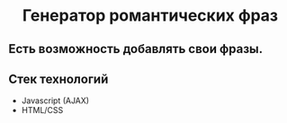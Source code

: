 # <p align="center">Генератор романтических фраз</p>

## Есть возможность добавлять свои фразы.

## Стек технологий

- Javascript (AJAX)
- HTML/CSS
